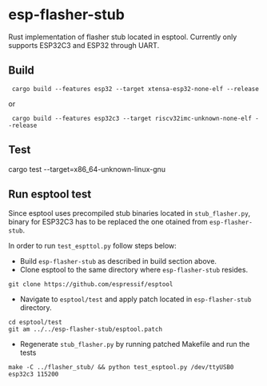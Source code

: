 # esp-flasher-stub

Rust implementation of flasher stub located in esptool.
Currently only supports ESP32C3 and ESP32 through UART. 

## Build
```
 cargo build --features esp32 --target xtensa-esp32-none-elf --release
```
 or
```
 cargo build --features esp32c3 --target riscv32imc-unknown-none-elf --release
```

## Test
cargo test --target=x86_64-unknown-linux-gnu

## Run esptool test
Since esptool uses precompiled stub binaries located in `stub_flasher.py`, 
binary for ESP32C3 has to be replaced the one otained from `esp-flasher-stub`.

In order to run `test_espttol.py` follow steps below:
* Build `esp-flasher-stub` as described in build section above.
* Clone esptool to the same directory where `esp-flasher-stub` resides.
```
git clone https://github.com/espressif/esptool
```
* Navigate to `esptool/test` and apply patch located in `esp-flasher-stub` directory.
```
cd esptool/test
git am ../../esp-flasher-stub/esptool.patch
```
* Regenerate `stub_flasher.py` by running patched Makefile and run the tests
```
make -C ../flasher_stub/ && python test_esptool.py /dev/ttyUSB0 esp32c3 115200
```